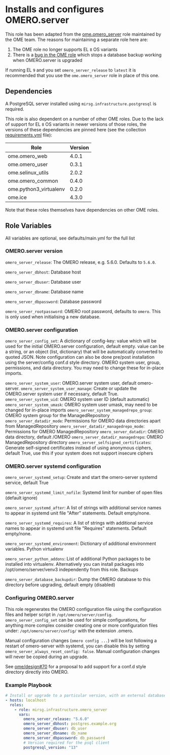 # Installs and configures OMERO.server

This role has been adapted from the
[ome.omero_server](https://github.com/ome/ansible-role-omero-server/tree/master)
role maintained by the OME team. The reasons for maintaining a separate role
here are:

1. The OME role no longer supports EL `8` OS variants
2. There is a [bug in the OME
   role](https://github.com/ome/ansible-role-omero-server/issues/72) which stops
   a database backup working when OMERO.server is upgraded

If running EL `9` and you set `omero_server_release` to `latest` it is
recommended that you use the `ome.omero_server` role in place of this one.

## Dependencies

A PostgreSQL server installed using `mirsg.infrastructure.postgresql` is
required.

This role is also dependent on a number of other OME roles. Due to the lack of
support for EL `8` OS variants in newer versions of those roles, the versions of
these dependencies are pinned here (see the collection
[requirements.yml](../../meta/requirements.yml) file):

| Role                   | Version |
| ---------------------- | ------- |
| ome.omero_web          | 4.0.1   |
| ome.omero_user         | 0.3.1   |
| ome.selinux_utils      | 2.0.2   |
| ome.omero_common       | 0.4.0   |
| ome.python3_virtualenv | 0.2.0   |
| ome.ice                | 4.3.0   |

Note that these roles themselves have dependencies on other OME roles.

## Role Variables

All variables are optional, see defaults/main.yml for the full list

### OMERO.server version

`omero_server_release`: The OMERO release, e.g. 5.6.0. Defaults to `5.6.0`.

`omero_server_dbhost`: Database host

`omero_server_dbuser`: Database user

`omero_server_dbname`: Database name

`omero_server_dbpassword`: Database password

`omero_server_rootpassword`: OMERO root password, defaults to `omero`.
This is only used when initialising a new database.

### OMERO.server configuration

`omero_server_config_set`: A dictionary of config-key: value which will be used
for the initial OMERO.server configuration, default empty. value can be a
string, or an object (list, dictionary) that will be automatically converted to
quoted JSON. Note configuration can also be done pre/post installation using the
server/config conf.d style directory. OMERO system user, group, permissions, and
data directory. You may need to change these for in-place imports.

`omero_server_system_user`: OMERO.server system user, default omero-server.
`omero_server_system_user_manage`: Create or update the OMERO.server system user
if necessary, default True. `omero_server_system_uid`: OMERO system user ID
(default automatic) `omero_server_system_umask`: OMERO system user umask, may
need to be changed for in-place imports `omero_server_system_managedrepo_group`:
OMERO system group for the ManagedRepository `omero_server_datadir_mode`:
Permissions for OMERO data directories apart from ManagedRepository
`omero_server_datadir_managedrepo_mode`: Permissions for OMERO ManagedRepository
`omero_server_datadir`: OMERO data directory, default /OMERO
`omero_server_datadir_managedrepo`: OMERO ManagedRepository directory
`omero_server_selfsigned_certificates`: Generate self-signed certificates
instead of using anonymous ciphers, default True, use this if your system does
not support insecure ciphers

### OMERO.server systemd configuration

`omero_server_systemd_setup`: Create and start the omero-server systemd service,
default True

`omero_server_systemd_limit_nofile`: Systemd limit for number of
open files (default ignore)

`omero_server_systemd_after`: A list of strings with
additional service names to appear in systemd unit file "After" statements.
Default empty/none.

`omero_server_systemd_requires`: A list of strings with
additional service names to appear in systemd unit file "Requires" statements.
Default empty/none.

`omero_server_systemd_environment`: Dictionary of additional
environment variables. Python virtualenv

`omero_server_python_addons`: List of additional Python packages to be installed
into virtualenv. Alternatively you can install packages into
/opt/omero/server/venv3 independently from this role. Backups

`omero_server_database_backupdir`: Dump the OMERO database to this directory
before upgrading, default empty (disabled)

### Configuring OMERO.server

This role regenerates the OMERO configuration file using the configuration files
and helper script in `/opt/omero/server/config`. `omero_server_config_set` can be
used for simple configurations, for anything more complex consider creating one
or more configuration files under: `/opt/omero/server/config/` with the
extension .omero.

Manual configuration changes (`omero config ...`) will be lost following a restart
of omero-server with systemd, you can disable this by setting
`omero_server_always_reset_config: false`. Manual configuration changes will never
be copied during an upgrade.

See [ome/design#70](https://github.com/ome/design/issues/70) for a proposal to
add support for a conf.d style directory directly into OMERO.

### Example Playbook

```yaml
# Install or upgrade to a particular version, with an external database
- hosts: localhost
  roles:
    - role: mirsg.infrastructure.omero_server
      vars:
        omero_server_release: "5.6.0"
        omero_server_dbhost: postgres.example.org
        omero_server_dbuser: db_user
        omero_server_dbname: db_name
        omero_server_dbpassword: db_password
        # Version required for the psql client
        postgresql_version: "13"
```
